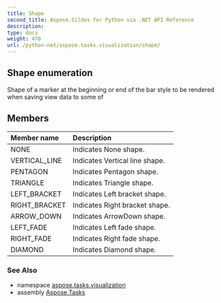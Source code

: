 ```yaml
---
title: Shape
second_title: Aspose.Sildes for Python via .NET API Reference
description: 
type: docs
weight: 470
url: /python-net/aspose.tasks.visualization/shape/
---
```


## Shape enumeration

Shape of a marker at the beginning or end of the bar style to be rendered when saving view data to some of

## Members
| Member name | Description |
| :- | :- |
|NONE|Indicates None shape.|
|VERTICAL_LINE|Indicates Vertical line shape.|
|PENTAGON|Indicates Pentagon shape.|
|TRIANGLE|Indicates Triangle shape.|
|LEFT_BRACKET|Indicates Left bracket shape.|
|RIGHT_BRACKET|Indicates Right bracket shape.|
|ARROW_DOWN|Indicates ArrowDown shape.|
|LEFT_FADE|Indicates Left fade shape.|
|RIGHT_FADE|Indicates Right fade shape.|
|DIAMOND|Indicates Diamond shape.|

### See Also

* namespace [aspose.tasks.visualization](/tasks/python-net/aspose.tasks.visualization/)
* assembly [Aspose.Tasks](/tasks/python-net/)

